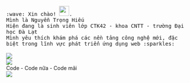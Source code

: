 <p>
  <samp>
    :wave: Xin chào! <img src="https://user-images.githubusercontent.com/5679180/79618120-0daffb80-80be-11ea-819e-d2b0fa904d07.gif" width="27px">.
    <br> Mình là Nguyễn Trọng Hiếu
    <br> Hiện đang là sinh viên lớp CTK42 - khoa CNTT - trường Đại học Đà Lạt
    <br> Mình yêu thích khám phá các nền tảng công nghệ mới, đặc biệt trong lĩnh vực phát triển ứng dụng web :sparkles:<br>
  </samp>
  <br><img src="https://github-readme-stats.vercel.app/api?username=dalatcoder&show_icons=true">
  <br><img src="https://github-readme-stats.vercel.app/api/top-langs/?username=dalatcoder&layout=compact&theme=vue">
  <br>Code - Code nữa - Code mãi
  <br><img src = "https://media.giphy.com/media/RTIGQQZwkGy9q/giphy.gif">
</p>
